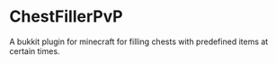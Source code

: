 ChestFillerPvP
==============

A bukkit plugin for minecraft for filling chests with predefined items at certain times.
